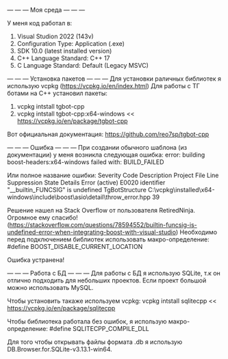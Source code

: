 — — — Моя среда — — — 

У меня код работал в:
1) Visual Studion 2022 (143v)
2) Configuration Type: Application (.exe)
3) SDK 10.0 (latest installed version)
4) C++ Language Standard: C++ 17
5) C Language Standard: Default (Legacy MSVC)



— — — Установка пакетов — — —
Для установки раличных библиотек я использую vcpkg (https://vcpkg.io/en/index.html)
Для работы с ТГ ботами на С++ установил пакеты:
1) vcpkg intstall tgbot-cpp
2) vcpkg intstall  tgbot-cpp:x64-windows
<< https://vcpkg.io/en/package/tgbot-cpp 

Вот официальная документация: https://github.com/reo7sp/tgbot-cpp


— — — Ошибка — — —
При создании обычного шаблона (из документации) у меня возникла следующая ошибка:
error: building boost-headers:x64-windows failed with: BUILD_FAILED 

Или полное название ошибки: Severity	Code	Description	Project	File	Line Suppression State	Details
Error (active)	E0020	identifier "__builtin_FUNCSIG" is undefined TgBotStructure C:\vcpkg\installed\x64-windows\include\boost\asio\detail\throw_error.hpp	39		

Решение нашел на Stack Overflow от пользователя RetiredNinja. Огромное ему спасибо!
(https://stackoverflow.com/questions/78594552/builtin-funcsig-is-undefined-error-when-integrating-boost-with-visual-studio)
Необходимо перед подключением библиотек использовать макро-определение:
#define BOOST_DISABLE_CURRENT_LOCATION  

Ошибка устранена!


— — — Работа с БД — — —
Для работы с БД я использую SQLite, т.к он отлично подходить для небольших проектов.
Если проект большой можно использовать MySQL.

Чтобы установить такаже используем vcpkg:
vcpkg intstall sqlitecpp
<< https://vcpkg.io/en/package/sqlitecpp

Чтобы библиотека работала без ошибок, я использую макро-определение:
#define SQLITECPP_COMPILE_DLL

Для того чтобы открывать файлы формата .db я использую DB.Browser.for.SQLite-v3.13.1-win64.
